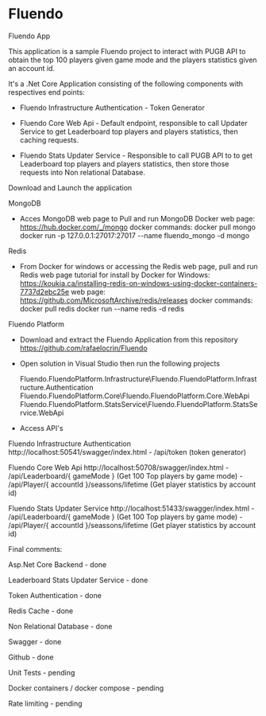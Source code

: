 # Fluendo
Fluendo App

This application is a sample Fluendo project to interact with PUGB API to obtain the top 100 players given game mode and  the players statistics given an account id.

It's a .Net Core Application consisting of the following components with respectives end points:

- Fluendo Infrastructure Authentication - Token Generator  

- Fluendo Core Web Api - Default endpoint, responsible to call Updater Service to get Leaderboard top players and players statistics, then caching requests.  

- Fluendo Stats Updater Service - Responsible to call PUGB API to to get Leaderboard top players and players statistics, then store those requests into Non relational Database.  

Download and Launch the application

MongoDB
- Acces MongoDB web page to Pull and run MongoDB Docker
    web page: https://hub.docker.com/_/mongo
    docker commands:
         docker pull mongo
         docker run -p 127.0.0.1:27017:27017 --name fluendo_mongo -d mongo

Redis
- From Docker for windows or accessing the Redis web page, pull and run Redis
    web page tutorial for install by Docker for Windows: https://koukia.ca/installing-redis-on-windows-using-docker-containers-7737d2ebc25e
    web page: https://github.com/MicrosoftArchive/redis/releases
    docker commands:
           docker pull redis
           docker run --name redis -d redis
 
Fluendo Platform 
- Download and extract the Fluendo Application from this repository
   https://github.com/rafaelocrin/Fluendo 

- Open solution in Visual Studio then run the following projects

  Fluendo.FluendoPlatform.Infrastructure\Fluendo.FluendoPlatform.Infrastructure.Authentication
  Fluendo.FluendoPlatform.Core\Fluendo.FluendoPlatform.Core.WebApi
  Fluendo.FluendoPlatform.StatsService\Fluendo.FluendoPlatform.StatsService.WebApi

- Access API's 

Fluendo Infrastructure Authentication
http://localhost:50541/swagger/index.html
     - /api/token (token generator)

Fluendo Core Web Api
http://localhost:50708/swagger/index.html
     - /api/Leaderboard/{ gameMode } (Get 100 Top players by game mode)
     - /api/Player/{ accountId }/seassons/lifetime (Get player statistics by account id)

Fluendo Stats Updater Service
http://localhost:51433/swagger/index.html
    - /api/Leaderboard/{ gameMode } (Get 100 Top players by game mode)
     - /api/Player/{ accountId }/seassons/lifetime (Get player statistics by account id)

Final comments:

Asp.Net Core Backend - done

Leaderboard Stats Updater Service - done

Token Authentication - done

Redis Cache - done

Non Relational Database - done

Swagger - done

Github - done


Unit Tests - pending

Docker containers / docker compose - pending

Rate limiting - pending

